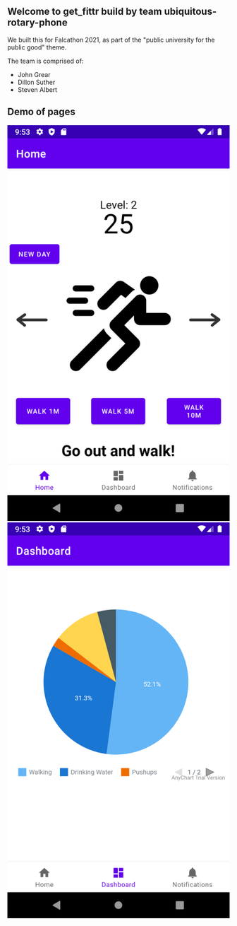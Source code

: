 ## Welcome to get_fittr build by team ubiquitous-rotary-phone

We built this for Falcathon 2021, as part of the "public university for the public good" theme.

The team is comprised of:
 - John Grear
 - Dillon Suther
 - Steven Albert

## Demo of pages
![home](home.png) ![dash](dashboard.png)
